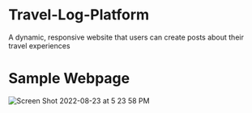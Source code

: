 # Travel-Log-Platform
A dynamic, responsive website that users can create posts about their travel experiences

# Sample Webpage
![Screen Shot 2022-08-23 at 5 23 58 PM](https://user-images.githubusercontent.com/73781823/186269081-a33e2b85-61a9-42bb-8311-3dd79bf6951c.png)
